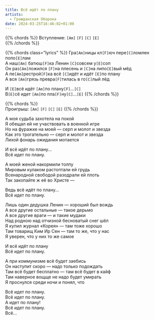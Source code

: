 ```yaml
---
title: Всё идёт по плану
artists: 
  - Гражданская Оборона
date: 2024-03-25T16:46:02+01:00
---
```


{{% chords %}}
Вступление: `[Am]` `[F]` `[C]` `[E]`  
{{% /chords %}}  

{{% chords class="lyrics" %}}
Гра`[Am]`ницы кл`[F]`юч пере`[C]`ломлен попо`[E]`лам  
А наш`[Am]` батюш`[F]`ка Ленин `[C]`совсем у`[E]`соп  
Он раз`[Am]`ложился `[F]`на плесень и `[C]`на липо`[E]`вый мёд  
А пе`[Am]`рестрой`[F]`ка всё `[C]`идёт и идёт `[E]`по плану  
А вся `[Am]`грязь превра`[F]`тилась в го`[C]`лый лёд  

И `[E]`всё идёт `[Am]`по плану`[F]`...`[C]`  
В`[E]`сё идет `[Am]`по пла`[F]`ну`[C]`...`[E]`
{{% /chords %}}  

{{% chords %}}  
Проигрыш: `[Am]` `[F]` `[C]` `[E]`
{{% /chords %}}  

А моя судьба захотела на покой  
Я обещал ей не участвовать в военной игре  
Но на фуражке на моей — серп и молот и звезда  
Как это трогательно — серп и молот и звезда  
Лихой фонарь ожидания мотается  

И всё идёт по плану...  
Всё идет по плану.  

А моей женой накормили толпу  
Мировым кулаком растоптали ей грудь  
Всенародной свободой разодрали ей плоть  
Так закопайте ж её во Христе —  

Ведь всё идёт по плану...  
Всё идет по плану.  

Лишь один дедушка Ленин — хороший был вождь  
А все другие остальные — такое дерьмо  
А все другие враги — и такие мудаки  
Над родною над отчизной бесноватый снег шёл  
Я купил журнал «Корея» — там тоже хорошо  
Там товарищ Ким Ир Сен — там то же, что у нас  
Я уверен, что у них то же самое  

И всё идёт по плану  
Всё идет по плану.  

А при коммунизме всё будет заебись  
Он наступит скоро — надо только подождать  
Там всё будет бесплатно — там всё будет в кайф  
Там наверное вощще не надо будет умирать  
Я проснулся среди ночи и понял, что  

Всё идет по плану.  
Всё идет по плану.  
А идет по плану!  
Всё идет по плану.  
Всё...  
